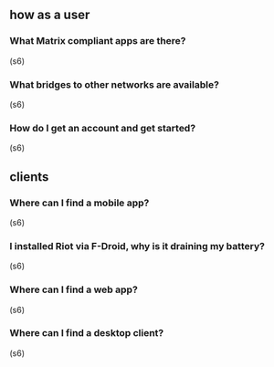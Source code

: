 ## how as a user
### What Matrix compliant apps are there?
(s6)

### What bridges to other networks are available?
(s6)

### How do I get an account and get started?
(s6)

## clients

### Where can I find a mobile app?
(s6)
### I installed Riot via F-Droid, why is it draining my battery?
(s6)
### Where can I find a web app?
(s6)
### Where can I find a desktop client?
(s6)



